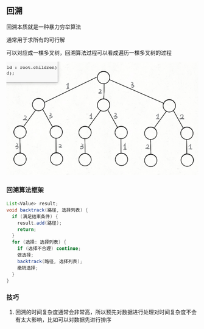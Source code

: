 ## 回溯

回溯本质就是一种暴力穷举算法

通常用于求所有的可行解

可以对应成一棵多叉树，回溯算法过程可以看成遍历一棵多叉树的过程

![image-20240410190913455](image-20240410190913455.png)

### 回溯算法框架

```java
List<Value> result;
void backtrack(路径, 选择列表) {
  if (满足结束条件) {
    result.add(路径);
    return;
  }
  for (选择: 选择列表) {
    if (选择不合理) continue;
    做选择;
    backtrack(路径, 选择列表);
    撤销选择;
  }
}
```

### 技巧

1. 回溯的时间复杂度通常会非常高，所以预先对数据进行处理对时间复杂度不会有太大影响，比如可以对数据先进行排序

